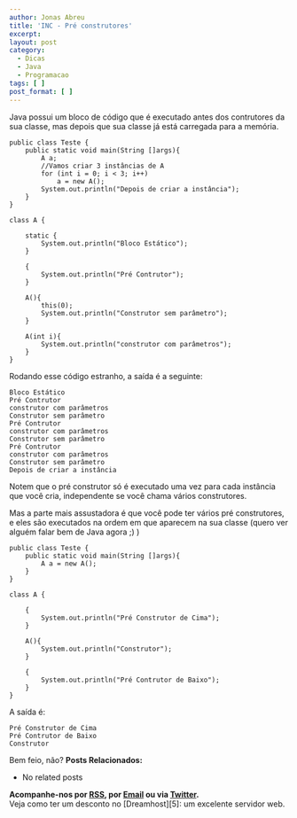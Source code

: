 ```yaml
---
author: Jonas Abreu
title: 'INC - Pré construtores'
excerpt:
layout: post
category:
  - Dicas
  - Java
  - Programacao
tags: [ ]
post_format: [ ]
---
```

Java possui um bloco de código que é executado antes dos contrutores da sua classe, mas depois que sua classe já está carregada para a memória.

    
    public class Teste {
    	public static void main(String []args){
    		A a;
    		//Vamos criar 3 instâncias de A
    		for (int i = 0; i < 3; i++)
    			a = new A();
    		System.out.println("Depois de criar a instância");
    	}
    }
    
    class A {
    
    	static {
    		System.out.println("Bloco Estático");
    	}
    
    	{
    		System.out.println("Pré Contrutor");
    	}
    
    	A(){
    		this(0);
    		System.out.println("Construtor sem parâmetro");
    	}
    
    	A(int i){
    		System.out.println("construtor com parâmetros");
    	}
    }
    

Rodando esse código estranho, a saída é a seguinte:

    
    Bloco Estático
    Pré Contrutor
    construtor com parâmetros
    Construtor sem parâmetro
    Pré Contrutor
    construtor com parâmetros
    Construtor sem parâmetro
    Pré Contrutor
    construtor com parâmetros
    Construtor sem parâmetro
    Depois de criar a instância
    

Notem que o pré construtor só é executado uma vez para cada instância que você cria, independente se você chama vários construtores.

Mas a parte mais assustadora é que você pode ter vários pré construtores, e eles são executados na ordem em que aparecem na sua classe (quero ver alguém falar bem de Java agora ;) )

    
    public class Teste {
    	public static void main(String []args){
    		A a = new A();
    	}
    }
    
    class A {
    
    	{
    		System.out.println("Pré Construtor de Cima");
    	}
    
    	A(){
    		System.out.println("Construtor");
    	}
    
    	{
    		System.out.println("Pré Contrutor de Baixo");
    	}
    }
    

A saída é:

    
    Pré Construtor de Cima
    Pré Contrutor de Baixo
    Construtor
    

Bem feio, não? 
**Posts Relacionados:** 
*   No related posts









**Acompanhe-nos por [ RSS][2], por [Email][3] ou via [Twitter][4].**  
Veja como ter um desconto no [Dreamhost][5]: um excelente servidor web.

 [1]: https://twitter.com/share
 [2]: http://feeds.feedburner.com/VidaGeek
 [3]: http://feedburner.google.com/fb/a/mailverify?uri=VidaGeek&loc=pt_BR
 [4]: http://twitter.com/blogvidageek


